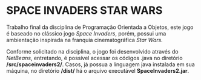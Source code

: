 <h1>SPACE INVADERS STAR WARS</h1>
  
  <p>Trabalho final da disciplina de Programação Orientada a Objetos, este jogo é baseado no clássico jogo <i>Space Invaders</i>,
  porém, possui uma ambientação inspirada na franquia cinematográfica <i>Star Wars.</i></p>
  
  <p>Conforme solicitado na disciplina, o jogo foi desenvolvido através do <i>NetBeans</i>, entretando, é possível acessar os 
  códigos .java no diretório <strong>/src/spaceinvaders2/</strong>. Casos, já possua a linguagem java instalada em sua máquina,
  no diretório <strong>/dist/</strong> há o arquivo executável <strong>SpaceInvaders2.jar</strong>.</p>
